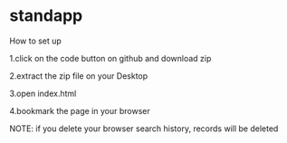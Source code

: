 # standapp
How to set up

1.click on the code button on github and download zip

2.extract the zip file on your Desktop

3.open index.html

4.bookmark the page in your browser

NOTE: if you delete your browser search history, records will be deleted
